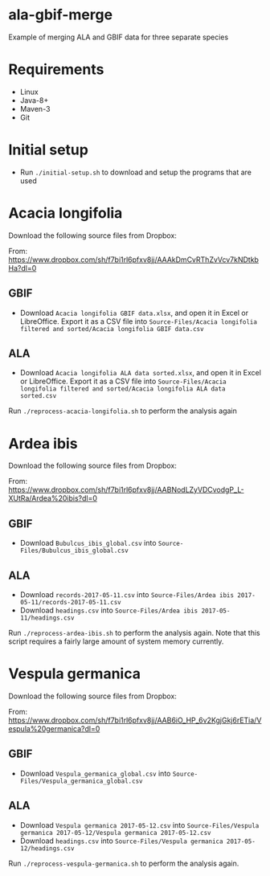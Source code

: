 # ala-gbif-merge
Example of merging ALA and GBIF data for three separate species

# Requirements

* Linux
* Java-8+
* Maven-3
* Git

# Initial setup

* Run ``./initial-setup.sh`` to download and setup the programs that are used

# Acacia longifolia

Download the following source files from Dropbox:

From: https://www.dropbox.com/sh/f7bi1rl6pfxv8jj/AAAkDmCvRThZvVcv7kNDtkbHa?dl=0

## GBIF
* Download ``Acacia longifolia GBIF data.xlsx``, and open it in Excel or LibreOffice. Export it as a CSV file into ``Source-Files/Acacia longifolia filtered and sorted/Acacia longifolia GBIF data.csv``

## ALA
* Download ``Acacia longifolia ALA data sorted.xlsx``, and open it in Excel or LibreOffice. Export it as a CSV file into ``Source-Files/Acacia longifolia filtered and sorted/Acacia longifolia ALA data sorted.csv``

Run ``./reprocess-acacia-longifolia.sh`` to perform the analysis again

# Ardea ibis

Download the following source files from Dropbox:

From: https://www.dropbox.com/sh/f7bi1rl6pfxv8jj/AABNodLZyVDCvodgP_L-XUtRa/Ardea%20ibis?dl=0

## GBIF
* Download ``Bubulcus_ibis_global.csv`` into ``Source-Files/Bubulcus_ibis_global.csv``

## ALA
* Download ``records-2017-05-11.csv`` into ``Source-Files/Ardea ibis 2017-05-11/records-2017-05-11.csv``
* Download ``headings.csv`` into ``Source-Files/Ardea ibis 2017-05-11/headings.csv``

Run ``./reprocess-ardea-ibis.sh`` to perform the analysis again. Note that this script requires a fairly large amount of system memory currently.

# Vespula germanica

Download the following source files from Dropbox:

From: https://www.dropbox.com/sh/f7bi1rl6pfxv8jj/AAB6iO_HP_6v2KgjGkj6rETia/Vespula%20germanica?dl=0

## GBIF
* Download ``Vespula_germanica_global.csv`` into ``Source-Files/Vespula_germanica_global.csv``

## ALA
* Download ``Vespula germanica 2017-05-12.csv`` into ``Source-Files/Vespula germanica 2017-05-12/Vespula germanica 2017-05-12.csv``
* Download ``headings.csv`` into ``Source-Files/Vespula germanica 2017-05-12/headings.csv``

Run ``./reprocess-vespula-germanica.sh`` to perform the analysis again.
